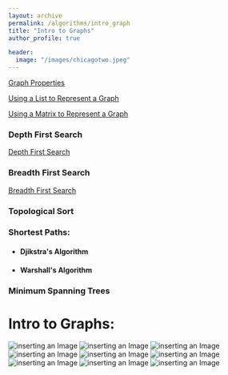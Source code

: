 ```yaml
---
layout: archive
permalink: /algorithms/intro_graph
title: "Intro to Graphs"
author_profile: true

header:
  image: "/images/chicagotwo.jpeg"
---
```



[Graph Properties](https://devintheengineer.com/algorithms/intro_graph/graph_properties)

[Using a List to Represent a Graph](https://devintheengineer.com/algorithms/intro_graph/adj_list)

[Using a Matrix to Represent a Graph](https://devintheengineer.com/algorithms/intro_graph/adj_matrix)


### Depth First Search

[Depth First Search](https://devintheengineer.com/algorithms/intro_graph/graphs_dfs)


### Breadth First Search
[Breadth First Search](https://devintheengineer.com/algorithms/intro_graph/graph_bfs)

### Topological Sort

### Shortest Paths:

  - #### Djikstra's Algorithm

  - #### Warshall's Algorithm

### Minimum Spanning Trees

# Intro to Graphs:


![inserting an Image](/images/Graphs/intro/intro1.jpg)
![inserting an Image](/images/Graphs/intro/intro2.jpg)
![inserting an Image](/images/Graphs/intro/intro3.jpg)
![inserting an Image](/images/Graphs/intro/intro4.jpg)
![inserting an Image](/images/Graphs/intro/intro5.jpg)
![inserting an Image](/images/Graphs/intro/intro6.jpg)
![inserting an Image](/images/Graphs/intro/intro7.jpg)
![inserting an Image](/images/Graphs/intro/intro8.jpg)
![inserting an Image](/images/Graphs/intro/intro9.jpg)



